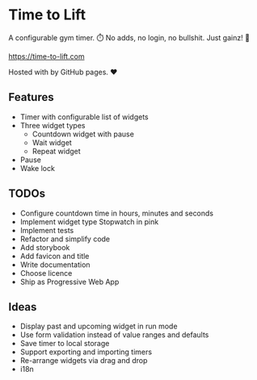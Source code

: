 # Time to Lift

A configurable gym timer. ⏱️ No adds, no login, no bullshit. Just gainz! 💪

https://time-to-lift.com

Hosted with by GitHub pages. ❤️

## Features

* Timer with configurable list of widgets
* Three widget types
  * Countdown widget with pause
  * Wait widget
  * Repeat widget
* Pause
* Wake lock

## TODOs

* Configure countdown time in hours, minutes and seconds
* Implement widget type Stopwatch in pink
* Implement tests
* Refactor and simplify code
* Add storybook
* Add favicon and title
* Write documentation
* Choose licence
* Ship as Progressive Web App

## Ideas

* Display past and upcoming widget in run mode
* Use form validation instead of value ranges and defaults
* Save timer to local storage
* Support exporting and importing timers
* Re-arrange widgets via drag and drop
* i18n
